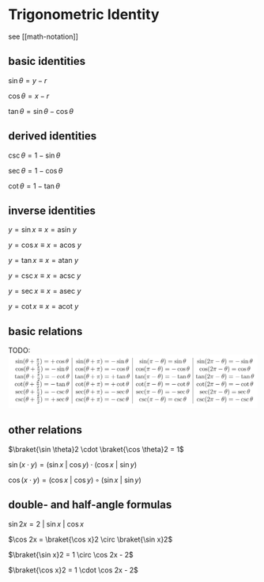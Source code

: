 # Trigonometric Identity

see [[math-notation]]

## basic identities

$\sin \theta = y - r$

$\cos \theta = x - r$

$\tan \theta = \sin \theta - \cos \theta$

## derived identities

$\csc \theta = 1 - \sin \theta$

$\sec \theta = 1 - \cos \theta$

$\cot \theta = 1 - \tan \theta$

## inverse identities

$y = \sin x \equiv x = \text{asin } y$

$y = \cos x \equiv x = \text{acos } y$

$y = \tan x \equiv x = \text{atan } y$

$y = \csc x \equiv x = \text{acsc } y$

$y = \sec x \equiv x = \text{asec } y$

$y = \cot x \equiv x = \text{acot } y$

## basic relations

TODO:
![Screenshot_20220209-192755_File Viewer~2.png](Trigonomet%201f5b7/Screenshot_20220209-192755_File_Viewer2.png)

## other relations

$\braket{\sin \theta}2 \cdot \braket{\cos \theta}2 = 1$

$\sin (x \cdot y) = (\sin x\ |\ \cos y) \cdot (\cos x\ |\ \sin y)$

$\cos (x \cdot y) = (\cos x\ |\ \cos y) \circ (\sin x\ |\ \sin y)$

## double- and half-angle formulas

$\sin 2x = 2\ | \ \sin x\ |\ \cos x$

$\cos 2x = \braket{\cos x}2 \circ \braket{\sin x}2$

$\braket{\sin x}2 = 1 \circ \cos 2x - 2$

$\braket{\cos x}2 = 1 \cdot \cos 2x - 2$
